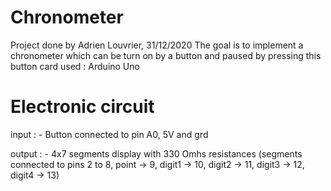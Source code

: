 # Chronometer

Project done by Adrien Louvrier, 31/12/2020
The goal is to implement a chronometer which can be turn on by a button and paused by pressing this button
card used : Arduino Uno

# Electronic circuit
input : 
	- Button connected to pin A0, 5V and grd
	

output : 
	- 4x7 segments display with 330 Omhs resistances (segments connected to pins 2 to 8, point -> 9, digit1 -> 10, digit2 -> 11, digit3 -> 12, digit4 -> 13)